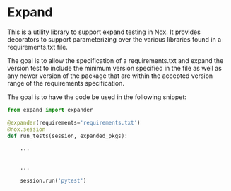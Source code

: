 # Expand
This is a utility library to support expand testing in Nox. It provides
decorators to support parameterizing over the various libraries found
in a requirements.txt file. 

The goal is to allow the specification of a requirements.txt and expand
the version test to include the minimum version specified in the file
as well as any newer version of the package that are within the accepted
version range of the requirements specification.

The goal is to have the code be used in the following snippet:

```python
from expand import expander

@expander(requirements='requirements.txt')
@nox.session
def run_tests(session, expanded_pkgs):

    ...
    

    ...

    session.run('pytest')
